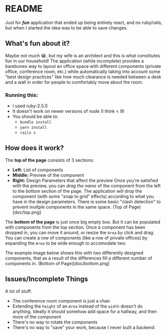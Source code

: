 # README

Just for **_fun_** application that ended up being entirely react, and no ruby/rails, but when I started the idea was to be able to save changes.

## What's fun about it?

Maybe not much 😂, but my wife is an architect and this is what constitutes fun in our household! The application (while incomplete) provides a barebones way to layout an office space with different components (private office, conference room, etc.) while automatically taking into account some "best design practices" like how much clearance is needed between a desk and a wall in order for people to comfortably move about the room.

### Running this:
* I used ruby-2.5.0
* It doesn't work on newer versions of node (I think < 9)
* You should be able to:
  * `bundle install`
  * `yarn install`
  * `rails s`
  
## How does it work?

The **top of the page** consists of 3 sections:
* **Left:**   List of components
* **Middle:** Preview of the component
* **Right:**  Design Parameters that affect the preview
Once you're satisfied with the preview, you can _drag the name_ of the component from the left to the bottom section of the page. The application will drop the component (with some "snap to grid" effects) according to what you have in the design parameters. There is some basic "clash detection" to prevent multple components in the same space.
(Top of Page)[doc/top.png]

The **bottom of the page** is just once big empty box. But it can be populated with components from the top section. Once a component has been dropped in, you can move it around, or resize the `Area` by click and drag. You can create a row of components (like a row of private offices) by expanding the `Area` to be wide enough to accomodate two.

The example image below shows this with two differently designed components, that as a result of the differences fill a different number of components in.
(Bottom of Page)[doc/bottom.png]

## Issues/Incomplete Things

A lot of stuff:
* The conference room component is just a chair.
* Extending the `height` of an `Area` instead of the `width` doesn't do anything. Ideally it should somehow add space for a hallway, and then more of the component
* There's no way to rotate the components
* There's no way to "save" your work, because I never built a backend.
